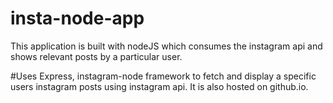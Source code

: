 # insta-node-app
This application is built with nodeJS which consumes the instagram api and shows relevant posts by a particular user.

#Uses Express, instagram-node framework to fetch and display a specific users instagram posts using instagram api.
It is also hosted on github.io.
